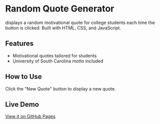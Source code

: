 # Random Quote Generator
 displays a random motivational quote for college students each time the button is clicked. Built with HTML, CSS, and JavaScript.

## Features
- Motivational quotes tailored for students
- University of South Carolina motto included

## How to Use
Click the "New Quote" button to display a new quote.

## Live Demo
[View it on GitHub Pages](https://vincex.github.io/jsproject-quote-generator/)

